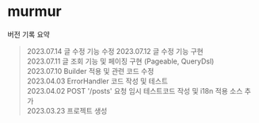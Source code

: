 # murmur

버전 기록 요약
> 2023.07.14 글 수정 기능 수정
> 2023.07.12 글 수정 기능 구현  
> 2023.07.11 글 조회 기능 및 페이징 구현 (Pageable, QueryDsl)  
> 2023.07.10 Builder 적용 및 관련 코드 수정  
> 2023.04.03 ErrorHandler 코드 작성 및 테스트  
> 2023.04.02 POST '/posts' 요청 임시 테스트코드 작성 및 i18n 적용 소스 추가  
> 2023.03.23 프로젝트 생성